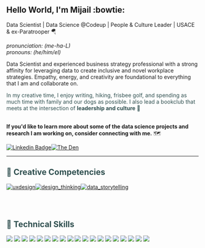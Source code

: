 ## Hello World, I'm Mijail :bowtie:
Data Scientist | Data Science @Codeup | People & Culture Leader | USACE & ex-Paratrooper :parachute: 

*pronunciation: (me-ha-L)*\
*pronouns: (he/him/el)*

Data Scientist and experienced business strategy professional with a strong affinity for leveraging data to create inclusive and novel workplace strategies. Empathy, energy, and creativity are foundational to everything that I am and collaborate on.

<span style="color:#2F4F4F"> In my creative time, I enjoy writing, hiking, frisbee golf, and spending as much time with family and our dogs as possible. I also lead a bookclub that meets at the intersection of **leadership and culture** :footprints:<br></br>

**If you'd like to learn more about some of the data science projects and research I am working on, consider connecting with me.**</span> :world_map:


[![Linkedin Badge](https://img.shields.io/badge/-mijailmariano-blue?style=flat-square&logo=Linkedin&logoColor=white&link=https://www.linkedin.com/in/mijailmariano/)](https://www.linkedin.com/in/mijailmariano)[![The Den](https://img.shields.io/badge/-the_den-black?style=flat-square&logo=bookstack&logoColor=white&link=https://bookclubs.com/clubs/5964249/join/7211eb/)](https://bookclubs.com/clubs/5964249/join/7211eb/)

----

## <span style = "color:#2F4F4F">**🎨 Creative Competencies**</span>

[![uxdesign](https://img.shields.io/badge/UX-design-blue)](https://www.interaction-design.org/literature/topics/ux-design)[![design_thinking](https://img.shields.io/badge/design-thinking-blue)](https://www.ideou.com/blogs/inspiration/what-is-design-thinking)[![data_storytelling](https://img.shields.io/badge/data-storytelling-blue)](https://mitsloan.mit.edu/ideas-made-to-matter/next-chapter-analytics-data-storytelling)

<br></br>

## <span style = "color:#2F4F4F">**🎺 Technical Skills**</span>


<img src="https://img.shields.io/badge/-Visual%20Studio%20Code-23A9F2?style=flat-square&logo=Visual%20Studio%20Code&logoColor=white"/> <img src="https://img.shields.io/badge/jupyter-%23FA0F00.svg?style=flat-square&logo=jupyter&logoColor=white"/> <img src="https://img.shields.io/badge/Python-3776AB?style=flat-square&logo=python&logoColor=white"/> <img src="https://img.shields.io/badge/JavaScript-323330?style=flat-square&logo=javascript&logoColor=F7DF1E"/> <img src="https://img.shields.io/badge/pandas-%23150458.svg?style=flat-square&logo=pandas&logoColor=white"/> <img src="https://img.shields.io/badge/numpy-%23013243.svg?style=flat-square&logo=numpy&logoColor=white"/> <img src="https://img.shields.io/badge/SciPy-%230C55A5.svg?style=flat-square&logo=scipy&logoColor=white"/> <img src="https://img.shields.io/badge/scikit--learn-%23F7931E.svg?style=flat-square&logo=scikit-learn&logoColor=white"/> <img src="https://img.shields.io/badge/Markdown-000000?style=flat-square&logo=markdown&logoColor=white"/> <img src="https://img.shields.io/badge/Plotly-%233F4F75.svg?style=flat-square&logo=plotly&logoColor=white"/> <img src="https://img.shields.io/badge/Tableau-E97627?style=flat-square&logo=Tableau&logoColor=white"/> <img src="https://img.shields.io/badge/-MySQL-F29111?style=flat-square&logo=MySQL&logoColor=white"/> <img src="https://img.shields.io/badge/-Google%20Cloud-4285F4?style=flat-square&logo=Google%20Cloud&logoColor=white"/> <img src="https://img.shields.io/badge/jira-%230A0FFF.svg?style=flat-square&logo=jira&logoColor=white"/> <img src="https://img.shields.io/badge/-Git-F44D27?style=flat-square&logo=Git&logoColor=white"/> <img src="https://img.shields.io/badge/-Github-181717?style=flat-square&logo=GitHub&logoColor=white"/> <img src="https://img.shields.io/badge/Microsoft_Visio-3955A3?style=flat-square&logo=microsoft-visio&logoColor=white"/> <img src="https://img.shields.io/badge/Kaggle-20BEFF?style=flat-square&logo=Kaggle&logoColor=white"/> <img src="https://img.shields.io/badge/-Slack-E01563?style=flat-square&logo=Slack&logoColor=white"/>